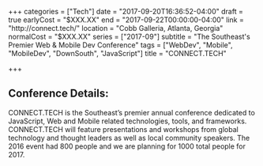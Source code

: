 +++
categories = ["Tech"]
date = "2017-09-20T16:36:52-04:00"
draft = true
earlyCost = "$XXX.XX"
end = "2017-09-22T00:00:00-04:00"
link = "http://connect.tech/"
location = "Cobb Galleria, Atlanta, Georgia"
normalCost = "$XXX.XX"
series = ["2017-09"]
subtitle = "The Southeast's Premier Web & Mobile Dev Conference"
tags = ["WebDev", "Mobile", "MobileDev", "DownSouth", "JavaScript"]
title = "CONNECT.TECH"

+++


## Conference Details:

CONNECT.TECH is the Southeast’s premier annual conference dedicated to JavaScript, Web and Mobile related technologies, tools, and frameworks. CONNECT.TECH will feature presentations and workshops from global technology and thought leaders as well as local community speakers. The 2016 event had 800 people and we are planning for 1000 total people for 2017.
